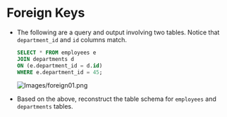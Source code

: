 # Foreign Keys


* The following are a query and output involving two tables. Notice that `department_id` and `id` columns match.

  ```sql
  SELECT * FROM employees e
  JOIN departments d
  ON (e.department_id = d.id)
  WHERE e.department_id = 45;
  ```
  
  ![Images/foreign01.png](Images/foreign01.png)
  
* Based on the above, reconstruct the table schema for `employees` and `departments` tables.
